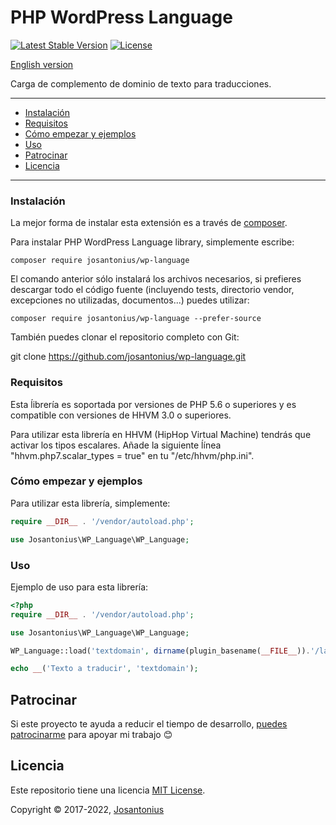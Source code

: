 # PHP WordPress Language

[![Latest Stable Version](https://poser.pugx.org/josantonius/wp-language/v/stable)](https://packagist.org/packages/josantonius/wp-language)
[![License](https://poser.pugx.org/josantonius/wp-language/license)](https://packagist.org/packages/josantonius/wp-language)

[English version](README.md)

Carga de complemento de dominio de texto para traducciones.

---

- [Instalación](#instalación)
- [Requisitos](#requisitos)
- [Cómo empezar y ejemplos](#cómo-empezar-y-ejemplos)
- [Uso](#uso)
- [Patrocinar](#patrocinar)
- [Licencia](#licencia)

---

### Instalación

La mejor forma de instalar esta extensión es a través de [composer](http://getcomposer.org/download/).

Para instalar PHP WordPress Language library, simplemente escribe:

    composer require josantonius/wp-language

El comando anterior sólo instalará los archivos necesarios, si prefieres descargar todo el código fuente (incluyendo tests, directorio vendor, excepciones no utilizadas, documentos...) puedes utilizar:

    composer require josantonius/wp-language --prefer-source

También puedes clonar el repositorio completo con Git:

 git clone <https://github.com/josantonius/wp-language.git>

### Requisitos

Esta ĺibrería es soportada por versiones de PHP 5.6 o superiores y es compatible con versiones de HHVM 3.0 o superiores.

Para utilizar esta librería en HHVM (HipHop Virtual Machine) tendrás que activar los tipos escalares. Añade la siguiente ĺínea "hhvm.php7.scalar_types = true" en tu "/etc/hhvm/php.ini".

### Cómo empezar y ejemplos

Para utilizar esta librería, simplemente:

```php
require __DIR__ . '/vendor/autoload.php';

use Josantonius\WP_Language\WP_Language;
```

### Uso

Ejemplo de uso para esta librería:

```php
<?php
require __DIR__ . '/vendor/autoload.php';

use Josantonius\WP_Language\WP_Language;

WP_Language::load('textdomain', dirname(plugin_basename(__FILE__)).'/languages/');

echo __('Texto a traducir', 'textdomain');
```

## Patrocinar

Si este proyecto te ayuda a reducir el tiempo de desarrollo,
[puedes patrocinarme](https://github.com/josantonius/lang/es-ES/README.md#patrocinar)
para apoyar mi trabajo :blush:

## Licencia

Este repositorio tiene una licencia [MIT License](LICENSE).

Copyright © 2017-2022, [Josantonius](https://github.com/josantonius/lang/es-ES/README.md#contacto)
